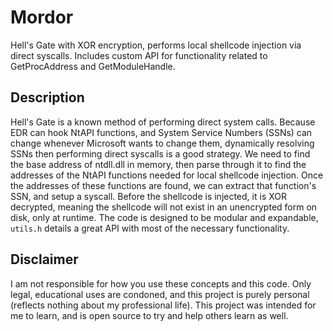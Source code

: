 # Mordor
Hell's Gate with XOR encryption, performs local shellcode injection via direct syscalls. Includes custom API for functionality related to GetProcAddress and GetModuleHandle.

## Description
Hell's Gate is a known method of performing direct system calls. Because EDR can hook NtAPI functions, and System Service Numbers (SSNs) can change whenever Microsoft wants to change them, dynamically resolving SSNs then performing direct syscalls is a good strategy. We need to find the base address of ntdll.dll in memory, then parse through it to find the addresses of the NtAPI functions needed for local shellcode injection. Once the addresses of these functions are found, we can extract that function's SSN, and setup a syscall. Before the shellcode is injected, it is XOR decrypted, meaning the shellcode will not exist in an unencrypted form on disk, only at runtime. The code is designed to be modular and expandable, `utils.h` details a great API with most of the necessary functionality. 

## Disclaimer
I am not responsible for how you use these concepts and this code. Only legal, educational uses are condoned, and this project is purely personal (reflects nothing about my professional life). This project was intended for me to learn, and is open source to try and help others learn as well. 
